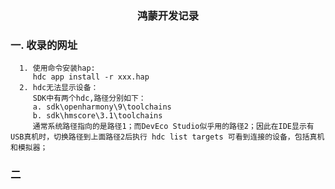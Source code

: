 <center> <h3>鸿蒙开发记录 </h3> </center>

### 一. 收录的网址
```text
  1. 使用命令安装hap:
     hdc app install -r xxx.hap
  2. hdc无法显示设备：
     SDK中有两个hdc,路径分别如下：
     a. sdk\openharmony\9\toolchains
     b. sdk\hmscore\3.1\toolchains
     通常系统路径指向的是路径1；而DevEco Studio似乎用的路径2；因此在IDE显示有USB真机时，切换路径到上面路径2后执行 hdc list targets 可看到连接的设备，包括真机和模拟器；
```

### 二